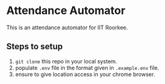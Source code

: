 # Attendance Automator
This is an attendance automator for IIT Roorkee. 

## Steps to setup
1. `git clone` this repo in your local system.
2. populate `.env` file in the format given in `.example.env` file.
3. ensure to give location access in your chrome browser.
